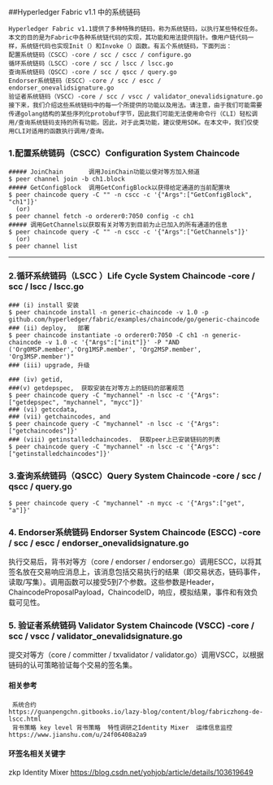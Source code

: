 ##Hyperledger Fabric v1.1 中的系统链码
```textmate
Hyperledger Fabric v1.1提供了多种特殊的链码，称为系统链码，以执行某些特权任务。本文的目的是为Fabric中各种系统链代码的实现，其功能和用法提供指针。像用户链代码一样，系统链代码也实现Init（）和Invoke（）函数。有五个系统链码，下面列出：
配置系统链码（CSCC）-core / scc / cscc / configure.go
循环系统链码（LSCC）-core / scc / lscc / lscc.go
查询系统链码（QSCC）-core / scc / qscc / query.go
Endorser系统链码（ESCC）-core / scc / escc / endorser_onevalidsignature.go
验证者系统链码（VSCC）-core / scc / vscc / validator_onevalidsignature.go
接下来，我们介绍这些系统链码中的每一个所提供的功能以及用法。请注意，由于我们可能需要传递golang结构的某些序列化protobuf字节，因此我们可能无法使用命令行（CLI）轻松调用/查询系统链码支持的所有功能。因此，对于此类功能，建议使用SDK。在本文中，我们仅使用CLI对适用的函数执行调用/查询。
```

### 1.配置系统链码（CSCC）Configuration System Chaincode
```shell script
##### JoinChain       调用JoinChain功能以使对等方加入频道
$ peer channel join -b ch1.block
##### GetConfigBlock  调用GetConfigBlock以获得给定通道的当前配置块
$ peer chaincode query -C "" -n cscc -c '{"Args":["GetConfigBlock", "ch1"]}'
  (or)
$ peer channel fetch -o orderer0:7050 config -c ch1
##### 调用GetChannels以获取有关对等方到目前为止已加入的所有通道的信息
$ peer chaincode query -C "" -n cscc -c '{"Args":["GetChannels"]}'
  (or)
$ peer channel list
```
--------------------------------------------------------------------------------
### 2.循环系统链码（LSCC ）Life Cycle System Chaincode -core / scc / lscc / lscc.go
```shell script
### (i) install 安装
$ peer chaincode install -n generic-chaincode -v 1.0 -p github.com/hyperledger/fabric/examples/chaincode/go/generic-chaincode
### (ii) deploy,   部署
$ peer chaincode instantiate -o orderer0:7050 -C ch1 -n generic-chaincode -v 1.0 -c '{"Args":["init"]}' -P "AND ('Org0MSP.member','Org1MSP.member', 'Org2MSP.member', 'Org3MSP.member')"
### (iii) upgrade, 升级

### (iv) getid, 
###(v) getdepspec,  获取安装在对等方上的链码的部署规范
$ peer chaincode query -C "mychannel" -n lscc -c '{"Args":["getdepspec", "mychannel", "mycc"]}'
### (vi) getccdata, 
### (vii) getchaincodes, and 
$ peer chaincode query -C "mychannel" -n lscc -c '{"Args":["getchaincodes"]}'
### (viii) getinstalledchaincodes.  获取peer上已安装链码的列表
$ peer chaincode query -C "mychannel" -n lscc -c '{"Args":["getinstalledchaincodes"]}'
```

### 3.查询系统链码（QSCC）Query System Chaincode -core / scc / qscc / query.go

```shell script
$ peer chaincode query -C "mychannel" -n mycc -c '{"Args":["get", "a"]}'
```

### 4. Endorser系统链码  Endorser System Chaincode (ESCC)  -core / scc / escc / endorser_onevalidsignature.go
执行交易后，背书对等方（core / endorser / endorser.go）调用ESCC，以将其签名放在交易响应消息上，该消息包括交易执行的结果（即交易状态，链码事件，读取/写集）。调用函数可以接受5到7个参数。这些参数是Header，ChaincodeProposalPayload，ChaincodeID，响应，模拟结果，事件和有效负载可见性。

### 5. 验证者系统链码 Validator System Chaincode (VSCC) -core / scc / vscc / validator_onevalidsignature.go
提交对等方（core / committer / txvalidator / validator.go）调用VSCC，以根据链码的认可策略验证每个交易的签名集。






#### 相关参考
```textmate
 系统合约
https://guanpengchn.gitbooks.io/lazy-blog/content/blog/fabriczhong-de-lscc.html
 背书策略 key level 背书策略  特性调研之Identity Mixer  运维信息监控
https://www.jianshu.com/u/24f06408a2a9
```

#### 环签名相关关键字
zkp
Identity Mixer
https://blog.csdn.net/yohjob/article/details/103619649